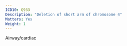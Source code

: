 ```yaml
---
ICD10: Q933
Description: "Deletion of short arm of chromosome 4"
Matters: Yes
Weight: 1
---
```

Airway/cardiac
